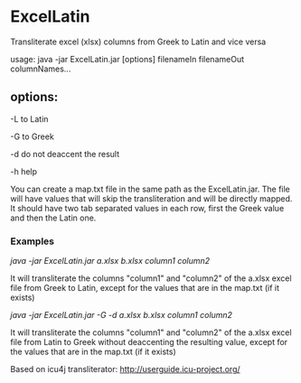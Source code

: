 # ExcelLatin
Transliterate excel (xlsx) columns from Greek to Latin and vice versa

usage: java -jar ExcelLatin.jar [options] filenameIn filenameOut columnNames...

options:
---
-L to Latin

-G to Greek

-d do not deaccent the result

-h help

You can create a map.txt file in the same path as the ExcelLatin.jar. The file will have values that will skip the transliteration and will be directly mapped. It should have two tab separated values in each row, first the Greek value and then the Latin one.

### Examples
*java -jar ExcelLatin.jar a.xlsx b.xlsx column1 column2*

It will transliterate the columns "column1" and "column2" of the a.xlsx excel file from Greek to Latin, except for the values that are in the map.txt (if it exists)



*java -jar ExcelLatin.jar -G -d a.xlsx b.xlsx column1 column2*

It will transliterate the columns "column1" and "column2" of the a.xlsx excel file from Latin to Greek without deaccenting the resulting value, except for the values that are in the map.txt (if it exists)

Based on icu4j transliterator: http://userguide.icu-project.org/
